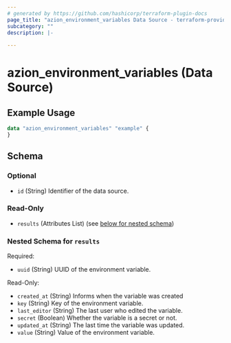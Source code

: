 ```yaml
---
# generated by https://github.com/hashicorp/terraform-plugin-docs
page_title: "azion_environment_variables Data Source - terraform-provider-azion"
subcategory: ""
description: |-
  
---
```


# azion_environment_variables (Data Source)



## Example Usage

```terraform
data "azion_environment_variables" "example" {
}
```

<!-- schema generated by tfplugindocs -->
## Schema

### Optional

- `id` (String) Identifier of the data source.

### Read-Only

- `results` (Attributes List) (see [below for nested schema](#nestedatt--results))

<a id="nestedatt--results"></a>
### Nested Schema for `results`

Required:

- `uuid` (String) UUID of the environment variable.

Read-Only:

- `created_at` (String) Informs when the variable was created
- `key` (String) Key of the environment variable.
- `last_editor` (String) The last user who edited the variable.
- `secret` (Boolean) Whether the variable is a secret or not.
- `updated_at` (String) The last time the variable was updated.
- `value` (String) Value of the environment variable.
